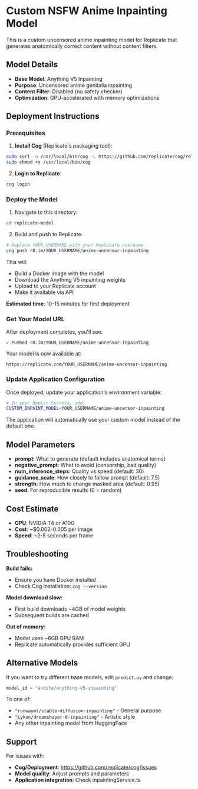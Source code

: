 # Custom NSFW Anime Inpainting Model

This is a custom uncensored anime inpainting model for Replicate that generates anatomically correct content without content filters.

## Model Details

- **Base Model**: Anything V5 Inpainting
- **Purpose**: Uncensored anime genitalia inpainting
- **Content Filter**: Disabled (no safety checker)
- **Optimization**: GPU-accelerated with memory optimizations

## Deployment Instructions

### Prerequisites

1. **Install Cog** (Replicate's packaging tool):
```bash
sudo curl -o /usr/local/bin/cog -L https://github.com/replicate/cog/releases/latest/download/cog_`uname -s`_`uname -m`
sudo chmod +x /usr/local/bin/cog
```

2. **Login to Replicate**:
```bash
cog login
```

### Deploy the Model

1. Navigate to this directory:
```bash
cd replicate-model
```

2. Build and push to Replicate:
```bash
# Replace YOUR_USERNAME with your Replicate username
cog push r8.im/YOUR_USERNAME/anime-uncensor-inpainting
```

This will:
- Build a Docker image with the model
- Download the Anything V5 inpainting weights
- Upload to your Replicate account
- Make it available via API

**Estimated time**: 10-15 minutes for first deployment

### Get Your Model URL

After deployment completes, you'll see:
```
✓ Pushed r8.im/YOUR_USERNAME/anime-uncensor-inpainting
```

Your model is now available at:
```
https://replicate.com/YOUR_USERNAME/anime-uncensor-inpainting
```

### Update Application Configuration

Once deployed, update your application's environment variable:

```bash
# In your Replit Secrets, add:
CUSTOM_INPAINT_MODEL=YOUR_USERNAME/anime-uncensor-inpainting
```

The application will automatically use your custom model instead of the default one.

## Model Parameters

- **prompt**: What to generate (default includes anatomical terms)
- **negative_prompt**: What to avoid (censorship, bad quality)
- **num_inference_steps**: Quality vs speed (default: 30)
- **guidance_scale**: How closely to follow prompt (default: 7.5)
- **strength**: How much to change masked area (default: 0.95)
- **seed**: For reproducible results (0 = random)

## Cost Estimate

- **GPU**: NVIDIA T4 or A10G
- **Cost**: ~$0.002-0.005 per image
- **Speed**: ~2-5 seconds per frame

## Troubleshooting

**Build fails:**
- Ensure you have Docker installed
- Check Cog installation: `cog --version`

**Model download slow:**
- First build downloads ~4GB of model weights
- Subsequent builds are cached

**Out of memory:**
- Model uses ~6GB GPU RAM
- Replicate automatically provides sufficient GPU

## Alternative Models

If you want to try different base models, edit `predict.py` and change:

```python
model_id = "andite/anything-v5-inpainting"
```

To one of:
- `"runwayml/stable-diffusion-inpainting"` - General purpose
- `"Lykon/dreamshaper-8-inpainting"` - Artistic style
- Any other inpainting model from HuggingFace

## Support

For issues with:
- **Cog/Deployment**: https://github.com/replicate/cog/issues
- **Model quality**: Adjust prompts and parameters
- **Application integration**: Check inpaintingService.ts
